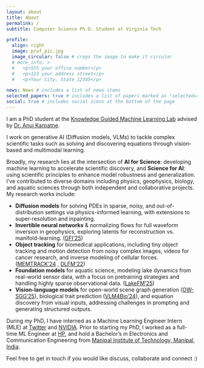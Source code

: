 ```yaml
---
layout: about
title: About
permalink: /
subtitle: Computer Science Ph.D. Student at Virginia Tech

profile:
  align: right
  image: prof_pic.jpg
  image_circular: false # crops the image to make it circular
  # more_info: >
  #   <p>555 your office number</p>
  #   <p>123 your address street</p>
  #   <p>Your City, State 12345</p>

news: News # includes a list of news items
selected_papers: true # includes a list of papers marked as "selected={true}"
social: true # includes social icons at the bottom of the page
---
```



I am a PhD student at the [Knowledge Guided Machine Learning Lab](https://kgml-lab.github.io/) advised by [Dr. Anuj Karpatne](https://people.cs.vt.edu/karpatne/).

I work on generative AI (Diffusion models, VLMs) to tackle complex scientific tasks such as solving and discovering equations through vision-based and multimodal learning.

Broadly, my research lies at the intersection of **AI for Science**: developing machine learning to accelerate scientific discovery, and **Science for AI**: using scientific principles to enhance model robustness and generalization. I’ve contributed to diverse domains including physics, geophysics, biology, and aquatic sciences through both independent and collaborative projects. My research works include:
- **Diffusion models** for solving PDEs in sparse, noisy, and out-of-distribution settings via physics-informed learning, with extensions to super-resolution and inpainting.
- **Invertible neural networks** & normalizing flows for full waveform inversion in geophysics, exploring latents for reconstruction vs. manifold-learning. ([GFI’25](https://kgml-lab.github.io/projects/GFI-framework/))
- **Object tracking** for biomedical applications, including tiny object tracking and motion detection from noisy complex images, videos for cancer research, and inverse modeling of cellular forces.([MEMTRACK’24](https://advanced.onlinelibrary.wiley.com/doi/full/10.1002/aisy.202300590) , [DLFM'22](https://www.biorxiv.org/content/10.1101/2022.10.24.513423v2))
- **Foundation models** for aquatic science, modeling lake dynamics from real-world sensor data, with a focus on pretraining strategies and handling highly sparse observational data. ([LakeFM’25](https://openreview.net/forum?id=hxMPNdhfIO))
- **Vision-language models** for open-world scene graph generation ([OW-SGG’25](https://arxiv.org/abs/2506.08189)), biological trait prediction ([VLM4Bio’24](https://proceedings.neurips.cc/paper_files/paper/2024/file/eced4a5fbc776e81b45e2f72447f0164-Paper-Datasets_and_Benchmarks_Track.pdf)), and equation discovery from visual inputs, addressing challenges in prompting and generating structured outputs.

During my PhD, I have interned as a Machine Learning Engineer Intern (MLE) at [Twitter](https://about.twitter.com/en) and [NVIDIA](https://www.nvidia.com/en-us/). Prior to starting my PhD, I worked as a full-time ML Engineer at [HP](https://www.hp.com/us-en/home.html), and hold a Bachelor’s in Electronics and Communication Engineering from [Manipal Institute of Technology, Manipal, India](https://manipal.edu/mit.html).

Feel free to get in touch if you would like discuss, collaborate and connect :)

